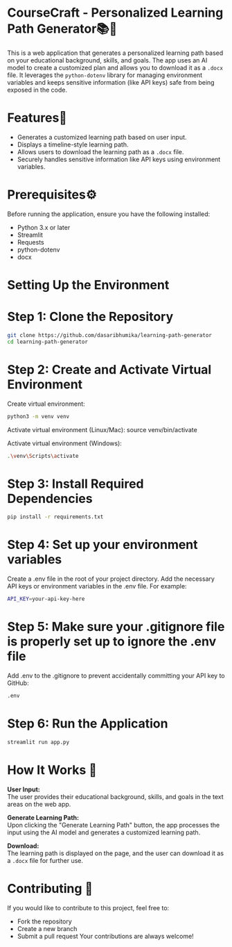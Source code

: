 # CourseCraft - Personalized Learning Path Generator📚🚀

This is a web application that generates a personalized learning path based on your educational background, skills, and goals. The app uses an AI model to create a customized plan and allows you to download it as a `.docx` file. It leverages the `python-dotenv` library for managing environment variables and keeps sensitive information (like API keys) safe from being exposed in the code.

# Features🌟
- Generates a customized learning path based on user input.
- Displays a timeline-style learning path.
- Allows users to download the learning path as a `.docx` file.
- Securely handles sensitive information like API keys using environment variables.

# Prerequisites⚙️

Before running the application, ensure you have the following installed:
- Python 3.x or later
- Streamlit
- Requests
- python-dotenv
- docx

# Setting Up the Environment 
# Step 1: Clone the Repository
```bash
git clone https://github.com/dasaribhumika/learning-path-generator
cd learning-path-generator
```

# Step 2: Create and Activate Virtual Environment
Create virtual environment:
```bash
python3 -m venv venv
```
Activate virtual environment (Linux/Mac):
source venv/bin/activate

Activate virtual environment (Windows):
```bash
.\venv\Scripts\activate
```
# Step 3: Install Required Dependencies
```bash
pip install -r requirements.txt
```
# Step 4: Set up your environment variables
Create a .env file in the root of your project directory.
Add the necessary API keys or environment variables in the .env file. For example:
```bash
API_KEY=your-api-key-here
```

# Step 5: Make sure your .gitignore file is properly set up to ignore the .env file
Add .env to the .gitignore to prevent accidentally committing your API key to GitHub:
```bash
.env
```
# Step 6: Run the Application
```bash
streamlit run app.py
```
# How It Works 🤖

**User Input:**  
The user provides their educational background, skills, and goals in the text areas on the web app.

**Generate Learning Path:**  
Upon clicking the "Generate Learning Path" button, the app processes the input using the AI model and generates a customized learning path.

**Download:**  
The learning path is displayed on the page, and the user can download it as a `.docx` file for further use.


# Contributing 🤝
If you would like to contribute to this project, feel free to:
- Fork the repository
- Create a new branch
- Submit a pull request
Your contributions are always welcome!
